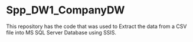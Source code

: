 # Spp_DW1_CompanyDW
This repository has the code that was used to Extract the data from a CSV file into MS SQL Server Database using SSIS.
